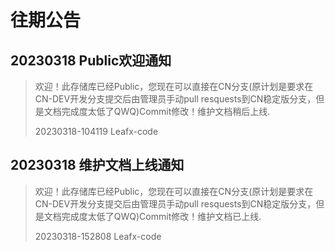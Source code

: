 # 往期公告

## 20230318 Public欢迎通知

> 欢迎！此存储库已经Public，您现在可以直接在CN分支(原计划是要求在CN-DEV开发分支提交后由管理员手动pull resquests到CN稳定版分支，但是文档完成度太低了QWQ)Commit修改！维护文档稍后上线.
>
> 20230318-104119 Leafx-code

## 20230318 维护文档上线通知

> 欢迎！此存储库已经Public，您现在可以直接在CN分支(原计划是要求在CN-DEV开发分支提交后由管理员手动pull resquests到CN稳定版分支，但是文档完成度太低了QWQ)Commit修改！维护文档已上线.
>
> 20230318-152808 Leafx-code
